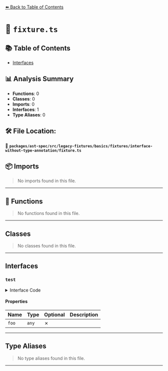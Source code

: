[⬅️ Back to Table of Contents](../../../../../../../index.md)

# 📄 `fixture.ts`

## 📚 Table of Contents

- [Interfaces](#interfaces)

## 📊 Analysis Summary

- **Functions**: 0
- **Classes**: 0
- **Imports**: 0
- **Interfaces**: 1
- **Type Aliases**: 0

## 🛠️ File Location:
📂 **`packages/ast-spec/src/legacy-fixtures/basics/fixtures/interface-without-type-annotation/fixture.ts`**

## 📦 Imports

> No imports found in this file.


---

## 🔧 Functions

> No functions found in this file.


---

## Classes

> No classes found in this file.


---

## Interfaces

### `test`

<details><summary>Interface Code</summary>

```ts
interface test {
  foo;
}
```
</details>

#### Properties

| Name | Type | Optional | Description |
|------|------|----------|-------------|
| `foo` | `any` | ✗ |  |


---

## Type Aliases

> No type aliases found in this file.


---